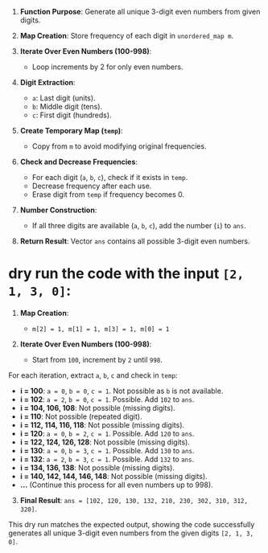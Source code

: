 1. **Function Purpose**: Generate all unique 3-digit even numbers from given digits.

2. **Map Creation**: Store frequency of each digit in `unordered_map m`.

3. **Iterate Over Even Numbers (100-998)**:
   - Loop increments by 2 for only even numbers.

4. **Digit Extraction**:
   - `a`: Last digit (units).
   - `b`: Middle digit (tens).
   - `c`: First digit (hundreds).

5. **Create Temporary Map (`temp`)**:
   - Copy from `m` to avoid modifying original frequencies.

6. **Check and Decrease Frequencies**:
   - For each digit (`a`, `b`, `c`), check if it exists in `temp`.
   - Decrease frequency after each use.
   - Erase digit from `temp` if frequency becomes 0.

7. **Number Construction**:
   - If all three digits are available (`a`, `b`, `c`), add the number (`i`) to `ans`.

8. **Return Result**: Vector `ans` contains all possible 3-digit even numbers.


# dry run the code with the input `[2, 1, 3, 0]`:

1. **Map Creation**:
   - `m[2] = 1, m[1] = 1, m[3] = 1, m[0] = 1`

2. **Iterate Over Even Numbers (100-998)**:
   - Start from `100`, increment by `2` until `998`.

For each iteration, extract `a`, `b`, `c` and check in `temp`:

- **i = 100**: `a = 0`, `b = 0`, `c = 1`. Not possible as `b` is not available.
- **i = 102**: `a = 2`, `b = 0`, `c = 1`. Possible. Add `102` to `ans`.
- **i = 104, 106, 108**: Not possible (missing digits).
- **i = 110**: Not possible (repeated digit).
- **i = 112, 114, 116, 118**: Not possible (missing digits).
- **i = 120**: `a = 0`, `b = 2`, `c = 1`. Possible. Add `120` to `ans`.
- **i = 122, 124, 126, 128**: Not possible (missing digits).
- **i = 130**: `a = 0`, `b = 3`, `c = 1`. Possible. Add `130` to `ans`.
- **i = 132**: `a = 2`, `b = 3`, `c = 1`. Possible. Add `132` to `ans`.
- **i = 134, 136, 138**: Not possible (missing digits).
- **i = 140, 142, 144, 146, 148**: Not possible (missing digits).
- **...** (Continue this process for all even numbers up to 998).

3. **Final Result**: `ans = [102, 120, 130, 132, 210, 230, 302, 310, 312, 320]`.

This dry run matches the expected output, showing the code successfully generates all unique 3-digit even numbers from the given digits `[2, 1, 3, 0]`.